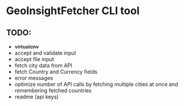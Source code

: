 # GeoInsightFetcher CLI tool

## TODO:
* ~~virtualenv~~
* accept and validate input
* accept file input
* fetch city data from API
* fetch Country and Currency fields
* error messages
* optimize number of API calls by fetching multiple cities at once and remembering fetched countries
* readme (api keys)

